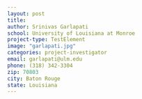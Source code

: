 ```yaml
---
layout: post
title:
author: Srinivas Garlapati
school: University of Louisiana at Monroe
project-type: TestElement
image: "garlapati.jpg"
categories: project-investigator
email: garlapati@ulm.edu
phone: (318) 342-3304
zip: 70803
city: Baton Rouge
state: Louisiana
---
```

<!-- name,position,school,city,state,zip,email,phone,image


,,,Baton Rouge,Louisiana,70803,,(318) 342-3304,garlapati.jpg
Elahe Mahdavian,LSU - Shreveport,Louisiana State University Dept. of Biological Science,Baton Rouge,Louisiana,70803,elahe.mahdavian@lsus.edu,(318) 797-5227,mahdavian.jpg
Rebecca Giorno-McConnell,Louisiana Tech University,Louisiana State University Dept. of Biological Science,Baton Rouge,Louisiana,70803,rgiorno@latech.edu,(318) 257-3665,giorno.jpg
Chris Beachy,Southeastern Louisiana University,Louisiana State University Dept. of Biological Science,Baton Rouge,Louisiana,70803,christopher.beachy@southeastern.edu,(985) 549-3740,beachy.jpg
Weneene Dorsey,Grambling State University,Louisiana State University Dept. of Biological Science,Baton Rouge,Louisiana,70803,dorseywc@gram.edu,(318) 274-2399,dorsey.jpg
Cecily Defreece,Xavier University of Louisiana,Louisiana State University Dept. of Biological Science,Baton Rouge,Louisiana,70803,cbennet3@xula.edu,(504) 520-5011,defreece.jpg
Sanjay Batra,Southern University,Louisiana State University Dept. of Biological Science,Baton Rouge,Louisiana,70803,sanjay_batra@subr.edu,(225) 771-5350,batra.jpg
 -->
